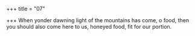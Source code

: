 +++
title = "07"

+++
When yonder dawning light of the mountains has come, o food, then you should also come here to us, honeyed food, fit for our portion. 